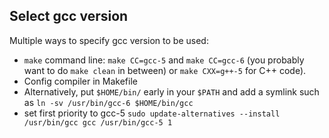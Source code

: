 ## Select gcc version

Multiple ways to specify gcc version to be used:
- `make` command line: `make CC=gcc-5` and `make CC=gcc-6` (you probably want to do `make clean` in between) or `make CXX=g++-5` for C++ code). 
- Config compiler in Makefile
- Alternatively, put `$HOME/bin/` early in your `$PATH` and add a symlink such as `ln -sv /usr/bin/gcc-6 $HOME/bin/gcc`
- set first priority to gcc-5 `sudo update-alternatives --install /usr/bin/gcc gcc /usr/bin/gcc-5 1`
